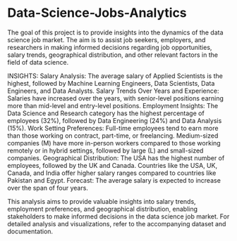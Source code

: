 # Data-Science-Jobs-Analytics
The goal of this project is to provide insights into the dynamics of the data science job market. The aim is to assist job seekers, employers, and researchers in making informed decisions regarding job opportunities, salary trends, geographical distribution, and other relevant factors in the field of data science.

INSIGHTS:
Salary Analysis:
The average salary of Applied Scientists is the highest, followed by Machine Learning Engineers, Data Scientists, Data Engineers, and Data Analysts.
Salary Trends Over Years and Experience:
Salaries have increased over the years, with senior-level positions earning more than mid-level and entry-level positions.
Employment Insights:
The Data Science and Research category has the highest percentage of employees (32%), followed by Data Engineering (24%) and Data Analysis (15%).
Work Setting Preferences:
Full-time employees tend to earn more than those working on contract, part-time, or freelancing.
Medium-sized companies (M) have more in-person workers compared to those working remotely or in hybrid settings, followed by large (L) and small-sized companies.
Geographical Distribution:
The USA has the highest number of employees, followed by the UK and Canada.
Countries like the USA, UK, Canada, and India offer higher salary ranges compared to countries like Pakistan and Egypt.
Forecast:
The average salary is expected to increase over the span of four years.

This analysis aims to provide valuable insights into salary trends, employment preferences, and geographical distribution, enabling stakeholders to make informed decisions in the data science job market. For detailed analysis and visualizations, refer to the accompanying dataset and documentation.
